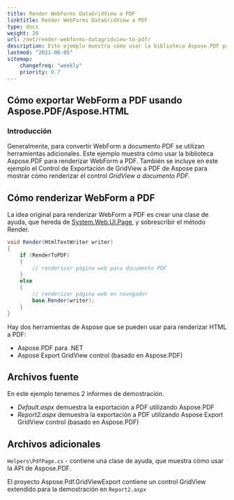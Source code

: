 ```yaml
---
title: Render WebForms DataGridView a PDF
linktitle: Render WebForms DataGridView a PDF
type: docs
weight: 20
url: /net/render-webforms-datagridview-to-pdf/
description: Este ejemplo muestra cómo usar la biblioteca Aspose.PDF para renderizar WebForm a PDF.
lastmod: "2021-06-05"
sitemap:
    changefreq: "weekly"
    priority: 0.7
---
```


## Cómo exportar WebForm a PDF usando Aspose.PDF/Aspose.HTML

### Introducción

Generalmente, para convertir WebForm a documento PDF se utilizan herramientas adicionales. Este ejemplo muestra cómo usar la biblioteca Aspose.PDF para renderizar WebForm a PDF. También se incluye en este ejemplo el Control de Exportación de GridView a PDF de Aspose para mostrar cómo renderizar el control _GridView a documento PDF._

## Cómo renderizar WebForm a PDF

La idea original para renderizar WebForm a PDF es crear una clase de ayuda, que hereda de [System.Web.UI.Page](https://msdn.microsoft.com/en-US/library/System.Web.UI.Page.aspx), y sobrescribir el método Render.

```csharp
void Render(HtmlTextWriter writer)
{
    if (RenderToPDF)
    {
        // renderizar página web para documento PDF
    }
    else
    {
        // renderizar página web en navegador
        base.Render(writer);
    }
}
```
Hay dos herramientas de Aspose que se pueden usar para renderizar HTML a PDF:

- Aspose.PDF para .NET
- Aspose Export GridView control (basado en Aspose.PDF)

## Archivos fuente

En este ejemplo tenemos 2 informes de demostración.

- _Default.aspx_ demuestra la exportación a PDF utilizando Aspose.PDF
- _Report2.aspx_ demuestra la exportación a PDF utilizando Aspose Export GridView control (basado en Aspose.PDF)

## Archivos adicionales

`Helpers\PdfPage.cs` - contiene una clase de ayuda, que muestra cómo usar la API de Aspose.PDF.

El proyecto Aspose.Pdf.GridViewExport contiene un control GridView extendido para la demostración en `Report2.aspx`
